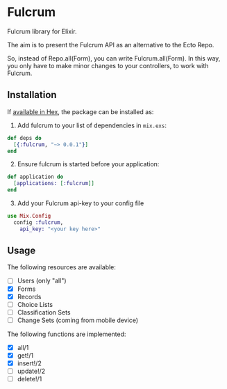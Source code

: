 # Fulcrum

Fulcrum library for Elixir.

The aim is to present the Fulcrum API as an alternative to the Ecto Repo.

So, instead of Repo.all(Form), you can write Fulcrum.all(Form). In this way, you only have to make minor changes to your controllers, to work with Fulcrum.

## Installation

If [available in Hex](https://hex.pm/docs/publish), the package can be installed as:

  1. Add fulcrum to your list of dependencies in `mix.exs`:

```elixir
def deps do
  [{:fulcrum, "~> 0.0.1"}]
end
```

  2. Ensure fulcrum is started before your application:

```elixir
def application do
  [applications: [:fulcrum]]
end
```

  3. Add your Fulcrum api-key to your config file

```elixir
use Mix.Config
  config :fulcrum,
    api_key: "<your key here>"
```

## Usage

The following resources are available:

  - [ ] Users (only "all")
  - [x] Forms
  - [x] Records
  - [ ] Choice Lists
  - [ ] Classification Sets
  - [ ] Change Sets (coming from mobile device)

The following functions are implemented:
  - [x] all/1
  - [x] get!/1
  - [x] insert!/2
  - [ ] update!/2
  - [ ] delete!/1

